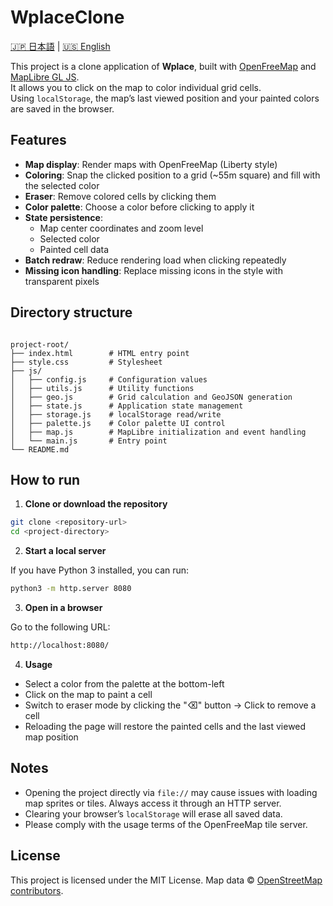 # WplaceClone

[🇯🇵 日本語](./README.ja.md) | [🇺🇸 English](./README.en.md)

This project is a clone application of **Wplace**, built with [OpenFreeMap](https://openfreemap.org/) and [MapLibre GL JS](https://maplibre.org/).  
It allows you to click on the map to color individual grid cells.  
Using `localStorage`, the map’s last viewed position and your painted colors are saved in the browser.

## Features

- **Map display**: Render maps with OpenFreeMap (Liberty style)
- **Coloring**: Snap the clicked position to a grid (~55m square) and fill with the selected color
- **Eraser**: Remove colored cells by clicking them
- **Color palette**: Choose a color before clicking to apply it
- **State persistence**:
  - Map center coordinates and zoom level
  - Selected color
  - Painted cell data
- **Batch redraw**: Reduce rendering load when clicking repeatedly
- **Missing icon handling**: Replace missing icons in the style with transparent pixels

## Directory structure

```

project-root/
├── index.html        # HTML entry point
├── style.css         # Stylesheet
├── js/
│   ├── config.js     # Configuration values
│   ├── utils.js      # Utility functions
│   ├── geo.js        # Grid calculation and GeoJSON generation
│   ├── state.js      # Application state management
│   ├── storage.js    # localStorage read/write
│   ├── palette.js    # Color palette UI control
│   ├── map.js        # MapLibre initialization and event handling
│   └── main.js       # Entry point
└── README.md

```

## How to run

1. **Clone or download the repository**

```bash
git clone <repository-url>
cd <project-directory>
```

2. **Start a local server**

If you have Python 3 installed, you can run:

```bash
python3 -m http.server 8080
```

3. **Open in a browser**

Go to the following URL:

```bash
http://localhost:8080/
```

4. **Usage**

- Select a color from the palette at the bottom-left
- Click on the map to paint a cell
- Switch to eraser mode by clicking the "⌫" button → Click to remove a cell
- Reloading the page will restore the painted cells and the last viewed map position

## Notes

- Opening the project directly via `file://` may cause issues with loading map sprites or tiles.
  Always access it through an HTTP server.
- Clearing your browser’s `localStorage` will erase all saved data.
- Please comply with the usage terms of the OpenFreeMap tile server.

## License

This project is licensed under the MIT License.
Map data © [OpenStreetMap contributors](https://www.openstreetmap.org/copyright).
